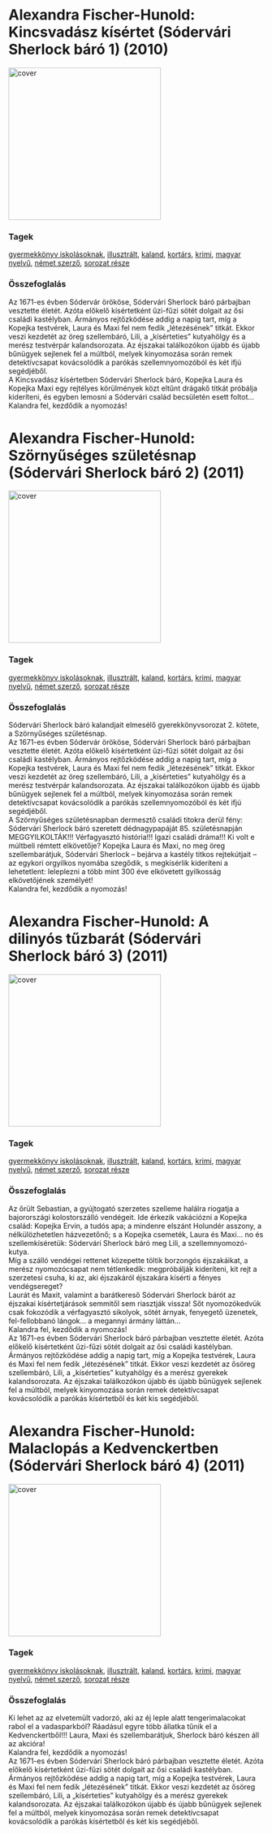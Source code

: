 # <a name="id_1414">Alexandra Fischer-Hunold: Kincsvadász kísértet (Sódervári Sherlock báró 1) (2010)</a>
<img src="https://github.com/BercziSandor/calibre_lib/raw/main/libs/main/Alexandra%20Fischer-Hunold/Kincsvadasz%20kisertet%20%281414%29/cover.jpg" alt="cover" width="300"/>

### Tagek
[gyermekkönyv iskolásoknak](https://github.com/berczisandor/calibre_lib/blob/main/libs/main/tags/gyermekk%c3%b6nyv%20iskol%c3%a1soknak.md), [illusztrált](https://github.com/berczisandor/calibre_lib/blob/main/libs/main/tags/illusztr%c3%a1lt.md), [kaland](https://github.com/berczisandor/calibre_lib/blob/main/libs/main/tags/kaland.md), [kortárs](https://github.com/berczisandor/calibre_lib/blob/main/libs/main/tags/kort%c3%a1rs.md), [krimi](https://github.com/berczisandor/calibre_lib/blob/main/libs/main/tags/krimi.md), [magyar nyelvű](https://github.com/berczisandor/calibre_lib/blob/main/libs/main/tags/magyar%20nyelv%c5%b1.md), [német szerző](https://github.com/berczisandor/calibre_lib/blob/main/libs/main/tags/n%c3%a9met%20szerz%c5%91.md), [sorozat része](https://github.com/berczisandor/calibre_lib/blob/main/libs/main/tags/sorozat%20r%c3%a9sze.md)

### Összefoglalás
<div>
<p>Az 1671-es évben Sódervár örököse, Sódervári Sherlock báró párbajban vesztette életét. Azóta előkelő kísértetként űzi-fűzi sötét dolgait az ősi családi kastélyban. Ármányos rejtőzködése addig a napig tart, míg a Kopejka testvérek, Laura és Maxi fel nem fedik „létezésének” titkát. Ekkor veszi kezdetét az öreg szellembáró, Lili, a „kísérteties” kutyahölgy és a merész testvérpár kalandsorozata. Az éjszakai találkozókon újabb és újabb bűnügyek sejlenek fel a múltból, melyek kinyomozása során remek detektívcsapat kovácsolódik a parókás szellemnyomozóból és két ifjú segédjéből.<br>A Kincsvadász kísértetben Sódervári Sherlock báró, Kopejka Laura és Kopejka Maxi egy rejtélyes körülmények közt eltűnt drágakő titkát próbálja kideríteni, és egyben lemosni a Sódervári család becsületén esett foltot…<br>Kalandra fel, kezdődik a nyomozás!</p></div>


# <a name="id_1415">Alexandra Fischer-Hunold: Szörnyűséges születésnap (Sódervári Sherlock báró 2) (2011)</a>
<img src="https://github.com/BercziSandor/calibre_lib/raw/main/libs/main/Alexandra%20Fischer-Hunold/Szornyuseges%20szuletesnap%20%281415%29/cover.jpg" alt="cover" width="300"/>

### Tagek
[gyermekkönyv iskolásoknak](https://github.com/berczisandor/calibre_lib/blob/main/libs/main/tags/gyermekk%c3%b6nyv%20iskol%c3%a1soknak.md), [illusztrált](https://github.com/berczisandor/calibre_lib/blob/main/libs/main/tags/illusztr%c3%a1lt.md), [kaland](https://github.com/berczisandor/calibre_lib/blob/main/libs/main/tags/kaland.md), [kortárs](https://github.com/berczisandor/calibre_lib/blob/main/libs/main/tags/kort%c3%a1rs.md), [krimi](https://github.com/berczisandor/calibre_lib/blob/main/libs/main/tags/krimi.md), [magyar nyelvű](https://github.com/berczisandor/calibre_lib/blob/main/libs/main/tags/magyar%20nyelv%c5%b1.md), [német szerző](https://github.com/berczisandor/calibre_lib/blob/main/libs/main/tags/n%c3%a9met%20szerz%c5%91.md), [sorozat része](https://github.com/berczisandor/calibre_lib/blob/main/libs/main/tags/sorozat%20r%c3%a9sze.md)

### Összefoglalás
<div>
<p>Sódervári ​Sherlock báró kalandjait elmesélő gyerekkönyvsorozat 2. kötete, a Szörnyűséges születésnap.<br>Az 1671-es évben Sódervár örököse, Sódervári Sherlock báró párbajban vesztette életét. Azóta előkelő kísértetként űzi-fűzi sötét dolgait az ősi családi kastélyban. Ármányos rejtőzködése addig a napig tart, míg a Kopejka testvérek, Laura és Maxi fel nem fedik „létezésének” titkát. Ekkor veszi kezdetét az öreg szellembáró, Lili, a „kísérteties” kutyahölgy és a merész testvérpár kalandsorozata. Az éjszakai találkozókon újabb és újabb bűnügyek sejlenek fel a múltból, melyek kinyomozása során remek detektívcsapat kovácsolódik a parókás szellemnyomozóból és két ifjú segédjéből.<br>A Szörnyűséges születésnapban dermesztő családi titokra derül fény: Sódervári Sherlock báró szeretett dédnagypapáját 85. születésnapján MEGGYILKOLTÁK!!! Vérfagyasztó história!!! Igazi családi dráma!!! Ki volt e múltbeli rémtett elkövetője? Kopejka Laura és Maxi, no meg öreg szellembarátjuk, Sódervári Sherlock – bejárva a kastély titkos rejtekútjait – az egykori orgyilkos nyomába szegődik, s megkísérlik kideríteni a lehetetlent: leleplezni a több mint 300 éve elkövetett gyilkosság elkövetőjének személyét!<br>Kalandra fel, kezdődik a nyomozás!</p></div>


# <a name="id_1416">Alexandra Fischer-Hunold: A dilinyós tűzbarát (Sódervári Sherlock báró 3) (2011)</a>
<img src="https://github.com/BercziSandor/calibre_lib/raw/main/libs/main/Alexandra%20Fischer-Hunold/A%20dilinyos%20tuzbarat%20%281416%29/cover.jpg" alt="cover" width="300"/>

### Tagek
[gyermekkönyv iskolásoknak](https://github.com/berczisandor/calibre_lib/blob/main/libs/main/tags/gyermekk%c3%b6nyv%20iskol%c3%a1soknak.md), [illusztrált](https://github.com/berczisandor/calibre_lib/blob/main/libs/main/tags/illusztr%c3%a1lt.md), [kaland](https://github.com/berczisandor/calibre_lib/blob/main/libs/main/tags/kaland.md), [kortárs](https://github.com/berczisandor/calibre_lib/blob/main/libs/main/tags/kort%c3%a1rs.md), [krimi](https://github.com/berczisandor/calibre_lib/blob/main/libs/main/tags/krimi.md), [magyar nyelvű](https://github.com/berczisandor/calibre_lib/blob/main/libs/main/tags/magyar%20nyelv%c5%b1.md), [német szerző](https://github.com/berczisandor/calibre_lib/blob/main/libs/main/tags/n%c3%a9met%20szerz%c5%91.md), [sorozat része](https://github.com/berczisandor/calibre_lib/blob/main/libs/main/tags/sorozat%20r%c3%a9sze.md)

### Összefoglalás
<div>
<p>Az ​őrült Sebastian, a gyújtogató szerzetes szelleme halálra riogatja a bajorországi kolostorszálló vendégeit. Ide érkezik vakációzni a Kopejka család: Kopejka Ervin, a tudós apa; a mindenre elszánt Holundér asszony, a nélkülözhetetlen házvezetőnő; s a Kopejka csemeték, Laura és Maxi… no és szellemkíséretük: Sódervári Sherlock báró meg Lili, a szellemnyomozó-kutya. <br>Míg a szálló vendégei rettenet közepette töltik borzongós éjszakáikat, a merész nyomozócsapat nem tétlenkedik: megpróbálják kideríteni, kit rejt a szerzetesi csuha, ki az, aki éjszakáról éjszakára kísérti a fényes vendégsereget? <br>Laurát és Maxit, valamint a barátkereső Sódervári Sherlock bárót az éjszakai kísértetjárások semmitől sem riasztják vissza! Sőt nyomozókedvük csak fokozódik a vérfagyasztó sikolyok, sötét árnyak, fenyegető üzenetek, fel-fellobbanó lángok… a megannyi ármány láttán… <br>Kalandra fel, kezdődik a nyomozás! <br>Az 1671-es évben Sódervári Sherlock báró párbajban vesztette életét. Azóta előkelő kísértetként űzi-fűzi sötét dolgait az ősi családi kastélyban. Ármányos rejtőzködése addig a napig tart, míg a Kopejka testvérek, Laura és Maxi fel nem fedik „létezésének” titkát. Ekkor veszi kezdetét az ősöreg szellembáró, Lili, a „kísérteties” kutyahölgy és a merész gyerekek kalandsorozata. Az éjszakai találkozókon újabb és újabb bűnügyek sejlenek fel a múltból, melyek kinyomozása során remek detektívcsapat kovácsolódik a parókás kísértetből és két kis segédjéből.</p></div>


# <a name="id_1417">Alexandra Fischer-Hunold: Malaclopás a Kedvenckertben (Sódervári Sherlock báró 4) (2011)</a>
<img src="https://github.com/BercziSandor/calibre_lib/raw/main/libs/main/Alexandra%20Fischer-Hunold/Malaclopas%20a%20Kedvenckertben%20%281417%29/cover.jpg" alt="cover" width="300"/>

### Tagek
[gyermekkönyv iskolásoknak](https://github.com/berczisandor/calibre_lib/blob/main/libs/main/tags/gyermekk%c3%b6nyv%20iskol%c3%a1soknak.md), [illusztrált](https://github.com/berczisandor/calibre_lib/blob/main/libs/main/tags/illusztr%c3%a1lt.md), [kaland](https://github.com/berczisandor/calibre_lib/blob/main/libs/main/tags/kaland.md), [kortárs](https://github.com/berczisandor/calibre_lib/blob/main/libs/main/tags/kort%c3%a1rs.md), [krimi](https://github.com/berczisandor/calibre_lib/blob/main/libs/main/tags/krimi.md), [magyar nyelvű](https://github.com/berczisandor/calibre_lib/blob/main/libs/main/tags/magyar%20nyelv%c5%b1.md), [német szerző](https://github.com/berczisandor/calibre_lib/blob/main/libs/main/tags/n%c3%a9met%20szerz%c5%91.md), [sorozat része](https://github.com/berczisandor/calibre_lib/blob/main/libs/main/tags/sorozat%20r%c3%a9sze.md)

### Összefoglalás
<div>
<p>Ki lehet az az elvetemült vadorzó, aki az éj leple alatt tengerimalacokat rabol el a vadasparkból? Ráadásul egyre több állatka tűnik el a Kedvenckertből!!! Laura, Maxi és szellembarátjuk, Sherlock báró készen áll az akcióra! <br>Kalandra fel, kezdődik a nyomozás! <br>Az 1671-es évben Sódervári Sherlock báró párbajban vesztette életét. Azóta előkelő kísértetként űzi-fűzi sötét dolgait az ősi családi kastélyban. Ármányos rejtőzködése addig a napig tart, míg a Kopejka testvérek, Laura és Maxi fel nem fedik „létezésének” titkát. Ekkor veszi kezdetét az ősöreg szellembáró, Lili, a „kísérteties” kutyahölgy és a merész gyerekek kalandsorozata. Az éjszakai találkozókon újabb és újabb bűnügyek sejlenek fel a múltból, melyek kinyomozása során remek detektívcsapat kovácsolódik a parókás kísértetből és két kis segédjéből.</p></div>


